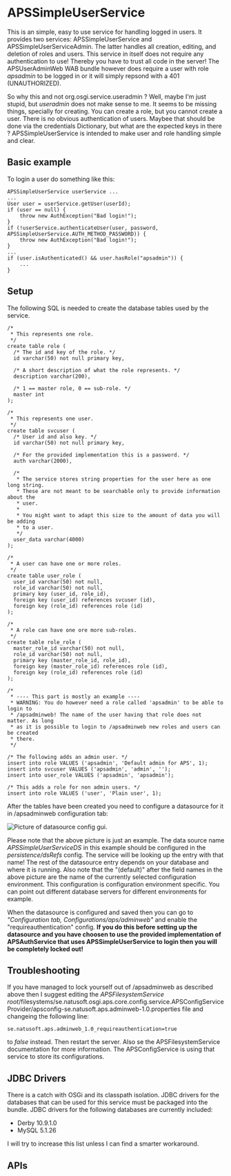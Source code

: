 # APSSimpleUserService

This is an simple, easy to use service for handling logged in users. It provides two services: APSSimpleUserService and APSSimpleUserServiceAdmin. The latter handles all creation, editing, and deletion of roles and users. This service in itself does not require any authentication to use! Thereby you have to trust all code in the server! The APSUserAdminWeb WAB bundle however does require a user with role _apsadmin_ to be logged in or it will simply repsond with a 401 (UNAUTHORIZED). 

So why this and not org.osgi.service.useradmin ? Well, maybe I'm just stupid, but _useradmin_ does not make sense to me. It seems to be missing things, specially for creating. You can create a role, but you cannot create a user. There is no obvious authentication of users. Maybee that should be done via the credentials Dictionary, but what are the expected keys in there ? APSSimpleUserService is intended to make user and role handling simple and clear.

## Basic example

To login a user do something like this:
	
	APSSimpleUserService userService ...
	...
	User user = userService.getUser(userId);
	if (user == null) {
		throw new AuthException("Bad login!");
	}
	if (!userService.authenticateUser(user, password, APSSimpleUserService.AUTH_METHOD_PASSWORD)) {
		throw new AuthException("Bad login!");
	}
	...
	if (user.isAuthenticated() && user.hasRole("apsadmin")) {
		...
	}
	
## Setup

The following SQL is needed to create the database tables used by the service.

    /*
     * This represents one role.
     */
    create table role (
      /* The id and key of the role. */
      id varchar(50) not null primary key,
    
      /* A short description of what the role represents. */
      description varchar(200),
    
      /* 1 == master role, 0 == sub-role. */
      master int
    );
    
    /*
     * This represents one user.
     */
    create table svcuser (
      /* User id and also key. */
      id varchar(50) not null primary key,
    
      /* For the provided implementation this is a password. */
      auth varchar(2000),
    
      /*
       * The service stores string properties for the user here as one long string.
       * These are not meant to be searchable only to provide information about the
       * user.
       *
       * You might want to adapt this size to the amount of data you will be adding
       * to a user.
       */
      user_data varchar(4000)
    );
    
    /*
     * A user can have one or more roles.
     */
    create table user_role (
      user_id varchar(50) not null,
      role_id varchar(50) not null,
      primary key (user_id, role_id),
      foreign key (user_id) references svcuser (id),
      foreign key (role_id) references role (id)
    );
    
    /*
     * A role can have one ore more sub-roles.
     */
    create table role_role (
      master_role_id varchar(50) not null,
      role_id varchar(50) not null,
      primary key (master_role_id, role_id),
      foreign key (master_role_id) references role (id),
      foreign key (role_id) references role (id)
    );
    
    /*
     * ---- This part is mostly an example ----
     * WARNING: You do however need a role called 'apsadmin' to be able to login to
     * /apsadminweb! The name of the user having that role does not matter. As long
     * as it is possible to login to /apsadminweb new roles and users can be created
     * there.
     */
    
    /* The following adds an admin user. */
    insert into role VALUES ('apsadmin', 'Default admin for APS', 1);
    insert into svcuser VALUES ('apsadmin', 'admin', '');
    insert into user_role VALUES ('apsadmin', 'apsadmin');
    
    /* This adds a role for non admin users. */
    insert into role VALUES ('user', 'Plain user', 1);
    
    
    
    
    
    
    
    
    
    
    
    
    
    
    
    
    
    
    
    
    
    
    
    
    
    
    
    
<!--
The above empty lines are required due to a bug in iText used to render the PDF. It will move the picture to the next page completely out of context since text after the picture will then come before it. 
-->   

After the tables have been created you need to configure a datasource for it in /apsadminweb configuration tab:

![Picture of datasource config gui.](http://download.natusoft.se/Images/APS/APS-Auth/APSSimpleUserServiceProvider/docs/images/DataSourceConfig.png)

Please note that the above picture is just an example. The data source name  _APSSimpleUserServiceDS_ in this example should be configured in the _persistence/dsRefs_ config. The service will be looking up the entry with that name! The rest of the datasource entry depends on your database and where it is running. Also note that the "(default)" after the field names in the above picture are the name of the currently selected configuration environment. This configuration is configuration environment specific. You can point out different database servers for different environments for example.

When the datasource is configured and saved then you can go to _"Configuration tab, Configurations/aps/adminweb"_ and enable the "requireauthentication" config. **If you do this before setting up the datasource and you have choosen to use the provided implementation of APSAuthService that uses APSSimpleUserService to login then you will be completely locked out!** 

## Troubleshooting

If you have managed to lock yourself out of /apsadminweb as described above then I suggest editing the _APSFilesystemService root_/filesystems/se.natusoft.osgi.aps.core.config.service.APSConfigServiceProvider/apsconfig-se.natusoft.aps.adminweb-1.0.properties file and changeing the following line:

	se.natusoft.aps.adminweb_1.0_requireauthentication=true
	
to _false_ instead. Then restart the server. Also se the APSFilesystemService documentation for more information. The APSConfigService is using that service to store its configurations.

## JDBC Drivers

There is a catch with OSGi and its classpath isolation. JDBC drivers for the databases that can be used for this service must be packaged into the bundle. JDBC drivers for the following databases are currently included:

* Derby 10.9.1.0
* MySQL 5.1.26

I will try to increase this list unless I can find a smarter workaround.

## APIs
